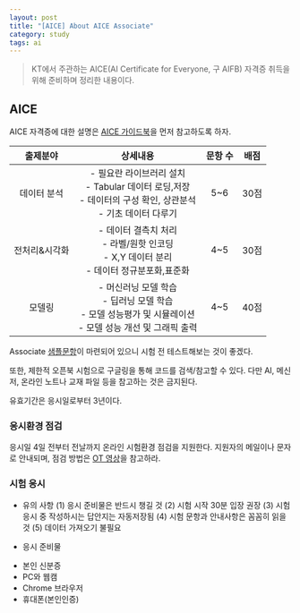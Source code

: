 ```yaml
---
layout: post
title: "[AICE] About AICE Associate"
category: study
tags: ai
---
```


> KT에서 주관하는 AICE(AI Certificate for Everyone, 구 AIFB) 자격증 취득을 위해 준비하며 정리한 내용이다.

## AICE
AICE 자격증에 대한 설명은 [AICE 가이드북]을 먼저 참고하도록 하자.

| 출제분야 | 상세내용 | 문항 수 | 배점 |
|:--------:|:--------:|:--------:|:--------:|
| 데이터 분석 | - 필요란 라이브러리 설치<br>- Tabular 데이터 로딩,저장<br>- 데이터의 구성 확인, 상관분석<br>- 기초 데이터 다루기 | 5~6 | 30점 |
| 전처리&시각화 | - 데이터 결측치 처리<br>- 라벨/원핫 인코딩<br>- X,Y 데이터 분리<br>- 데이터 정규분포화,표준화 | 4~5 | 30점 |
| 모델링 | - 머신러닝 모델 학습<br>- 딥러닝 모델 학습<br>- 모델 성능평가 및 시뮬레이션<br>- 모델 성능 개선 및 그래픽 출력 | 4~5 | 40점  |

Associate [샘플문항]이 마련되어 있으니 시험 전 테스트해보는 것이 좋겠다.

또한, 제한적 오픈북 시험으로 구글링을 통해 코드를 검색/참고할 수 있다. 다만 AI, 메신저, 온라인 노트나 교재 파일 등을 참고하는 것은 금지된다.

유효기간은 응시일로부터 3년이다.

### 응시환경 점검
응시일 4일 전부터 전날까지 온라인 시험환경 점검을 지원한다.
지원자의 메일이나 문자로 안내되며, 점검 방법은 [OT 영상]을 참고하라.

### 시험 응시

* 유의 사항
(1) 응시 준비물은 반드시 챙길 것
(2) 시험 시작 30분 입장 권장
(3) 시험 응시 중 작성하시는 답안지는 자동저장됨 
(4) 시험 문항과 안내사항은 꼼꼼히 읽을 것
(5)  데이터 가져오기 불필요

* 응시 준비물
- 본인 신분증
- PC와 웹캠
- Chrome 브라우저
- 휴대폰(본인인증)

<!-- Links -->
[AICE 가이드북]: https://www.aice.team/guidebook
[샘플문항]: https://aice.study/certi/practice
[OT 영상]: https://aice.study/front/edus/PACKAGE/detail/200000016